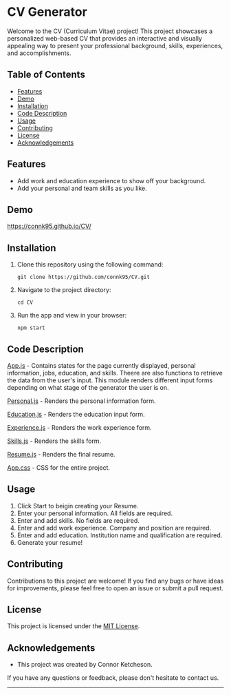 # CV Generator

Welcome to the CV (Curriculum Vitae) project! This project showcases a personalized web-based CV that provides an interactive and visually appealing way to present your professional background, skills, experiences, and accomplishments.

## Table of Contents

- [Features](https://github.com/connk95/CV/blob/main/README.md#features)
- [Demo](https://github.com/connk95/CV/blob/main/README.md#features)
- [Installation](https://github.com/connk95/CV/blob/main/README.md#installation)
- [Code Description](https://github.com/connk95/CV/blob/main/README.md#code-description)
- [Usage](https://github.com/connk95/CV/blob/main/README.md#usage)
- [Contributing](https://github.com/connk95/CV/blob/main/README.md#contributing)
- [License](https://github.com/connk95/CV/blob/main/README.md#license)
- [Acknowledgements](https://github.com/connk95/CV/blob/main/README.md#acknowledgements)

## Features

- Add work and education experience to show off your background.
- Add your personal and team skills as you like.

## Demo

https://connk95.github.io/CV/

## Installation

1. Clone this repository using the following command:
   ```
   git clone https://github.com/connk95/CV.git
   ```

2. Navigate to the project directory:
   ```
   cd CV
   ```

3. Run the app and view in your browser:
   ```
   npm start
   ```

## Code Description

[App.js](https://github.com/connk95/CV/blob/main/src/App.js) - Contains states for the page currently displayed, personal information, jobs, education, and skills. Theere are also functions to retrieve the data from the user's input. This module renders different input forms depending on what stage of the generator the user is on.

[Personal.js](https://github.com/connk95/CV/blob/main/src/components/Personal.js) - Renders the personal information form.

[Education.js](https://github.com/connk95/CV/blob/main/src/components/Education.js) - Renders the education input form.

[Experience.js](https://github.com/connk95/CV/blob/main/src/components/Experience.js) - Renders the work experience form.

[Skills.js](https://github.com/connk95/CV/blob/main/src/components/Skills.js) - Renders the skills form.

[Resume.js](https://github.com/connk95/CV/blob/main/src/components/Resume.js) - Renders the final resume.

[App.css](https://github.com/connk95/CV/blob/main/src/App.css) - CSS for the entire project.

## Usage

1. Click Start to beigin creating your Resume.
2. Enter your personal information. All fields are required.
3. Enter and add skills. No fields are required.
4. Enter and add work experience. Company and position are required.
5. Enter and add education. Institution name and qualification are required.
6. Generate your resume!

## Contributing

Contributions to this project are welcome! If you find any bugs or have ideas for improvements, please feel free to open an issue or submit a pull request.

## License

This project is licensed under the [MIT License](LICENSE).

## Acknowledgements

- This project was created by Connor Ketcheson.

If you have any questions or feedback, please don't hesitate to contact us.

---
